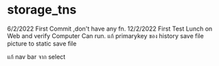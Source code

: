 # storage_tns
6/2/2022 First Commit ,don't have any fn.
12/2/2022 First Test Lunch on Web and verify Computer Can run.
แก้ primarykey ของ history
save file picture to static
save file 


แก้ nav bar จาก select